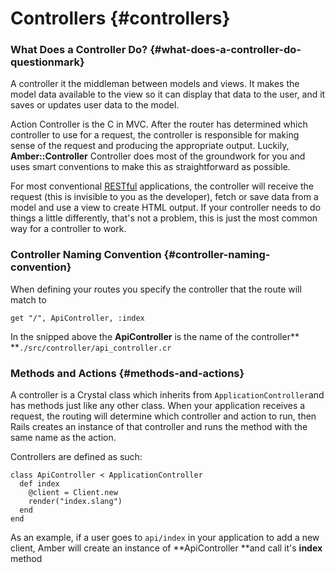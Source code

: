 # Controllers {#controllers}

### What Does a Controller Do? {#what-does-a-controller-do-questionmark}

A controller it the middleman between models and views. It makes the model data available to the view so it can display that data to the user, and it saves or updates user data to the model.

Action Controller is the C in MVC. After the router has determined which controller to use for a request, the controller is responsible for making sense of the request and producing the appropriate output. Luckily, **Amber::Controller** Controller does most of the groundwork for you and uses smart conventions to make this as straightforward as possible.

For most conventional [RESTful](http://en.wikipedia.org/wiki/Representational_state_transfer) applications, the controller will receive the request \(this is invisible to you as the developer\), fetch or save data from a model and use a view to create HTML output. If your controller needs to do things a little differently, that's not a problem, this is just the most common way for a controller to work.

### Controller Naming Convention {#controller-naming-convention}

When defining your routes you specify the controller that the route will match to

```crystal
get "/", ApiController, :index
```

In the snipped above the **ApiController** is the name of the controller** **`./src/controller/api_controller.cr`

### Methods and Actions {#methods-and-actions}

A controller is a Crystal class which inherits from `ApplicationController`and has methods just like any other class. When your application receives a request, the routing will determine which controller and action to run, then Rails creates an instance of that controller and runs the method with the same name as the action.

Controllers are defined as such:

```crystal
class ApiController < ApplicationController
  def index
    @client = Client.new
    render("index.slang")
  end
end
```

As an example, if a user goes to `api/index` in your application to add a new client, Amber will create an instance of **ApiController **and call it's **index** method



